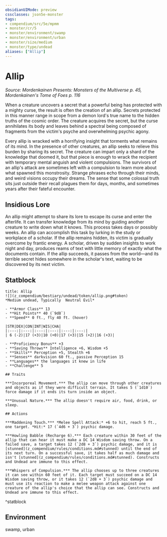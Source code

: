 ```yaml
---
obsidianUIMode: preview
cssclasses: json5e-monster
tags:
- compendium/src/5e/mpmm
- monster/cr/5
- monster/environment/swamp
- monster/environment/urban
- monster/size/medium
- monster/type/undead
aliases: ["Allip"]
---
```

# Allip
*Source: Mordenkainen Presents: Monsters of the Multiverse p. 45, Mordenkainen's Tome of Foes p. 116*  

When a creature uncovers a secret that a powerful being has protected with a mighty curse, the result is often the creation of an allip. Secrets protected in this manner range in scope from a demon lord's true name to the hidden truths of the cosmic order. The creature acquires the secret, but the curse annihilates its body and leaves behind a spectral being composed of fragments from the victim's psyche and overwhelming psychic agony.

Every allip is wracked with a horrifying insight that torments what remains of its mind. In the presence of other creatures, an allip seeks to relieve this burden by sharing its secret. The creature can impart only a shard of the knowledge that doomed it, but that piece is enough to wrack the recipient with temporary mental anguish and violent compulsions. The survivors of an allip's attack are sometimes left with a compulsion to learn more about what spawned this monstrosity. Strange phrases echo through their minds, and weird visions occupy their dreams. The sense that some colossal truth sits just outside their recall plagues them for days, months, and sometimes years after their fateful encounter.

## Insidious Lore

An allip might attempt to share its lore to escape its curse and enter the afterlife. It can transfer knowledge from its mind by guiding another creature to write down what it knows. This process takes days or possibly weeks. An allip can accomplish this task by lurking in the study or workplace of a scholar. If the allip remains hidden, its victim is gradually overcome by frantic energy. A scholar, driven by sudden insights to work night and day, produces reams of text with little memory of exactly what the documents contain. If the allip succeeds, it passes from the world—and its terrible secret hides somewhere in the scholar's text, waiting to be discovered by its next victim.

## Statblock

```ad-statblock
title: Allip
![](z_compendium/bestiary/undead/token/allip.png#token)
*Medium undead, Typically  Neutral Evil*

- **Armor Class** 13 
- **Hit Points** 40 (`9d8`)
- **Speed** 0 ft., fly 40 ft. (hover)

|STR|DEX|CON|INT|WIS|CHA|
|:---:|:---:|:---:|:---:|:---:|:---:|
| 6 (-2)|17 (+3)|10 (+0)|17 (+3)|15 (+2)|16 (+3)|

- **Proficiency Bonus** +3
- **Saving Throws** Intelligence +6, Wisdom +5
- **Skills** Perception +5, Stealth +6
- **Senses** darkvision 60 ft., passive Perception 15
- **Languages** the languages it knew in life
- **Challenge** 5

## Traits

***Incorporeal Movement.*** The allip can move through other creatures and objects as if they were difficult terrain. It takes 5 (`1d10`) force damage if it ends its turn inside an object.

***Unusual Nature.*** The allip doesn't require air, food, drink, or sleep.

## Actions

***Maddening Touch.*** *Melee Spell Attack:* +6 to hit, reach 5 ft., one target. *Hit:* 17 (`4d6 + 3`) psychic damage.

***Howling Babble (Recharge 6).*** Each creature within 30 feet of the allip that can hear it must make a DC 14 Wisdom saving throw. On a failed save, a target takes 12 (`2d8 + 3`) psychic damage, and it is [stunned](z_compendium/rules/conditions.md#stunned) until the end of its next turn. On a successful save, it takes half as much damage and isn't [stunned](z_compendium/rules/conditions.md#stunned). Constructs and Undead are immune to this effect.

***Whispers of Compulsion.*** The allip chooses up to three creatures it can see within 60 feet of it. Each target must succeed on a DC 14 Wisdom saving throw, or it takes 12 (`2d8 + 3`) psychic damage and must use its reaction to make a melee weapon attack against one creature of the allip's choice that the allip can see. Constructs and Undead are immune to this effect.
```
^statblock

## Environment

swamp, urban